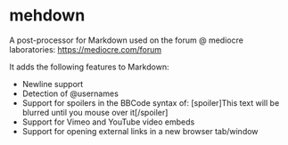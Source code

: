 mehdown
=======

A post-processor for Markdown used on the forum @ mediocre laboratories: https://mediocre.com/forum

It adds the following features to Markdown:
- Newline support
- Detection of @usernames
- Support for spoilers in the BBCode syntax of: [spoiler]This text will be blurred until you mouse over it[/spoiler]
- Support for Vimeo and YouTube video embeds
- Support for opening external links in a new browser tab/window
